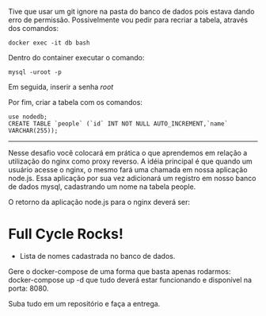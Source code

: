 Tive que usar um git ignore na pasta do banco de dados pois estava dando erro de permissão. Possivelmente vou pedir para recriar a tabela, através dos comandos:

    docker exec -it db bash

Dentro do container executar o comando:

    mysql -uroot -p

Em seguida, inserir a senha *root*

Por fim, criar a  tabela com os comandos:

    use nodedb;
    CREATE TABLE `people` (`id` INT NOT NULL AUTO_INCREMENT,`name` VARCHAR(255));

--------



Nesse desafio você colocará em prática o que aprendemos em relação a utilização do nginx como proxy reverso. A idéia principal é que quando um usuário acesse o nginx, o mesmo fará uma chamada em nossa aplicação node.js. Essa aplicação por sua vez adicionará um registro em nosso banco de dados mysql, cadastrando um nome na tabela people.

O retorno da aplicação node.js para o nginx deverá ser:

<h1>Full Cycle Rocks!</h1>

- Lista de nomes cadastrada no banco de dados.

Gere o docker-compose de uma forma que basta apenas rodarmos: docker-compose up -d que tudo deverá estar funcionando e disponível na porta: 8080.

Suba tudo em um repositório e faça a entrega.

